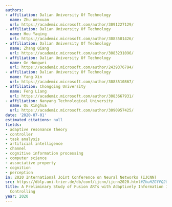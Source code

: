 ```yaml
---
authors:
- affiliation: Dalian University Of Technology
  name: Zhu Wenxuan
  url: https://academic.microsoft.com/author/3091227129/
- affiliation: Dalian University Of Technology
  name: Hou Yaqing
  url: https://academic.microsoft.com/author/3083501426/
- affiliation: Dalian University Of Technology
  name: Zhang Qiang
  url: https://academic.microsoft.com/author/3083231096/
- affiliation: Dalian University Of Technology
  name: Ge Hongwei
  url: https://academic.microsoft.com/author/2439376794/
- affiliation: Dalian University Of Technology
  name: Yang Xin
  url: https://academic.microsoft.com/author/3083510867/
- affiliation: Chongqing University
  name: Feng Liang
  url: https://academic.microsoft.com/author/3083667931/
- affiliation: Nanyang Technological University
  name: Qu Xinghua
  url: https://academic.microsoft.com/author/3090957425/
date: '2020-07-01'
estimated_citations: null
fields:
- adaptive resonance theory
- controller
- task analysis
- artificial intelligence
- channel
- cognitive information processing
- computer science
- associative property
- cognition
- perception
in: 2020 International Joint Conference on Neural Networks (IJCNN)
src: https://dblp.uni-trier.de/db/conf/ijcnn/ijcnn2020.html#ZhuHZGYFQ20
title: A Preliminary Study of Fusion ARTs with Adaptively Information Intensity Attenuation
  Controlling
year: 2020
---
```

